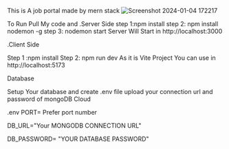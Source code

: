This is A job portal made by mern stack
![Screenshot 2024-01-04 172217](https://github.com/Shadrack-S/Mern-job-portal/assets/132945108/641ed824-886a-4931-97e0-46fb15659db7)

To Run
Pull My code and
.Server Side
step 1:npm install
step 2: npm install nodemon -g
step 3: nodemon start
Server Will Start in http://localhost:3000

.Client Side

Step 1 :npm install
Step 2: npm run dev
As it is Vite Project You can use in http://localhost:5173

Database

Setup Your database and create .env file upload your connection url and password of mongoDB Cloud 

.env
PORT= Prefer port number

DB_URL="Your MONGODB CONNECTION URL"

DB_PASSWORD= "YOUR DATABASE PASSWORD"
